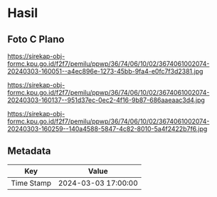 # Hasil

## Foto C Plano

https://sirekap-obj-formc.kpu.go.id/f2f7/pemilu/ppwp/36/74/06/10/02/3674061002074-20240303-160051--a4ec896e-1273-45bb-9fa4-e0fc7f3d2381.jpg

https://sirekap-obj-formc.kpu.go.id/f2f7/pemilu/ppwp/36/74/06/10/02/3674061002074-20240303-160137--951d37ec-0ec2-4f16-9b87-686aaeaac3d4.jpg

https://sirekap-obj-formc.kpu.go.id/f2f7/pemilu/ppwp/36/74/06/10/02/3674061002074-20240303-160259--140a4588-5847-4c82-8010-5a4f2422b7f6.jpg


## Metadata

| Key        | Value               |
| ---------- | ------------------- |
| Time Stamp | 2024-03-03 17:00:00 |



